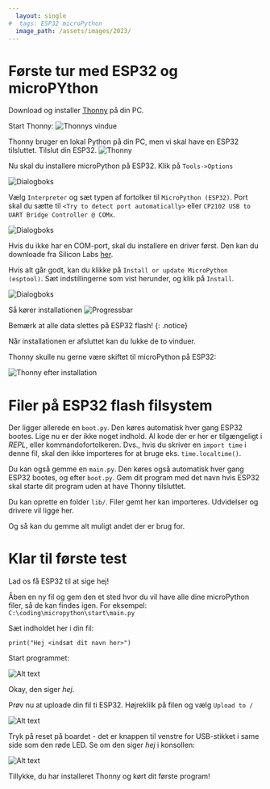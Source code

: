```yaml
---
  layout: single
#  tags: ESP32 microPython
  image_path: /assets/images/2023/
---
```

# Første tur med ESP32 og microPYthon

Download og installer [Thonny](https://thonny.org/) på din PC.

Start Thonny:
   ![Thonnys vindue](/assets/images/2023-11-30-Thonny/image-1.png)

Thonny bruger en lokal Python på din PC, men vi skal have en ESP32 tilsluttet.  Tilslut din ESP32.
![Thonny](/assets/images/2023-11-30-Thonny/image-2.jpg)

Nu skal du installere microPython på ESP32. Klik på `Tools->Options`

![Dialogboks](/assets/images/2023-11-30-Thonny/image-1.png)

Vælg `Interpreter` og sæt typen af fortolker til `MicroPython (ESP32)`.  Port skal du sætte til `<Try to detect port automatically>` eller `CP2102 USB to UART Bridge Controller @ COMx`.

![Dialogboks](/assets/images/2023-11-30-Thonny/image-2.png)

Hvis du ikke har en COM-port, skal du installere en driver først.  Den kan du downloade fra Silicon Labs [her](https://www.silabs.com/developers/usb-to-uart-bridge-vcp-drivers?tab=downloads).

Hvis alt går godt, kan du klikke på `Install or update MicroPython (esptool)`.  Sæt indstillingerne som vist herunder, og klik på `Install`.

![Dialogboks](/assets/images/2023-11-30-Thonny/image-3.png)

Så kører installationen ![Progressbar](/assets/images/2023-11-30-Thonny/image-4.png)

Bemærk at alle data slettes på ESP32 flash!
{: .notice}

Når installationen er afsluttet kan du lukke de to vinduer.

Thonny skulle nu gerne være skiftet til microPython på ESP32:

![Thonny efter installation](/assets/images/2023-11-30-Thonny/image-5.png)

# Filer på ESP32 flash filsystem

Der ligger allerede en `boot.py`.  Den køres automatisk hver gang ESP32 bootes.  Lige nu er der ikke noget indhold.  Al kode der er her er tilgængeligt i _REPL_, eller kommandofortolkeren.  Dvs., hvis du skriver en `import time` i denne fil, skal den ikke importeres for at bruge eks. `time.localtime()`.

Du kan også gemme en `main.py`.  Den køres også automatisk hver gang ESP32 bootes, og efter `boot.py`.  Gem dit program med det navn hvis ESP32 skal starte dit program uden at have Thonny tilsluttet.

Du kan oprette en folder `lib/`.  Filer gemt her kan importeres.  Udvidelser og drivere vil ligge her.

Og så kan du gemme alt muligt andet der er brug for.

# Klar til første test

Lad os få ESP32 til at sige hej!

Åben en ny fil og gem den et sted hvor du vil have alle dine microPython filer, så de kan findes igen.  For eksempel: `C:\coding\micropython\start\main.py`

Sæt indholdet her i din fil:

```
print("Hej <indsæt dit navn her>")
```

Start programmet:

![Alt text](/assets/images/2023-11-30-Thonny/image-6.png)

Okay, den siger *hej*.

Prøv nu at uploade din fil ti ESP32.  Højreklilk på filen og vælg `Upload to /`

![Alt text](/assets/images/2023-11-30-Thonny/image-7.png)

Tryk på reset på boardet - det er knappen til venstre for USB-stikket i same side som den røde LED.  Se om den siger *hej* i konsollen:

![Alt text](/assets/images/2023-11-30-Thonny/image-8.png)

Tillykke, du har installeret Thonny og kørt dit første program!